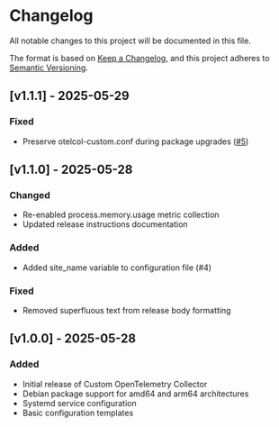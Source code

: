 # Changelog

All notable changes to this project will be documented in this file.

The format is based on [Keep a Changelog](https://keepachangelog.com/en/1.0.0/),
and this project adheres to [Semantic Versioning](https://semver.org/spec/v2.0.0.html).

## [v1.1.1] - 2025-05-29

### Fixed
- Preserve otelcol-custom.conf during package upgrades ([#5](https://github.com/jadamcrain/otelcol-custom/pull/5))

## [v1.1.0] - 2025-05-28

### Changed
- Re-enabled process.memory.usage metric collection
- Updated release instructions documentation

### Added
- Added site_name variable to configuration file (#4)

### Fixed
- Removed superfluous text from release body formatting

## [v1.0.0] - 2025-05-28

### Added
- Initial release of Custom OpenTelemetry Collector
- Debian package support for amd64 and arm64 architectures
- Systemd service configuration
- Basic configuration templates
